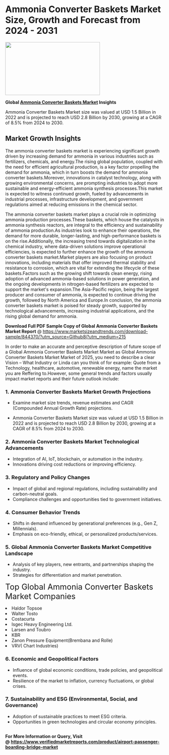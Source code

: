 <H1>Ammonia Converter Baskets Market Size, Growth and Forecast from 2024 - 2031</H1><img class="aligncenter size-medium wp-image-584254" src="https://thirdeyenews.in/wp-content/uploads/2024/09/Global-Market-Research-300x168.jpeg" alt="" width="300" height="168" /><p><strong>Global&nbsp;<a href="https://www.marketsizeandtrends.com/download-sample/844370/?utm_source=Github8j?utm_medium=215">Ammonia Converter Baskets Market</a> Insights</strong></p><p>Ammonia Converter Baskets Market size was valued at USD 1.5 Billion in 2022 and is projected to reach USD 2.8 Billion by 2030, growing at a CAGR of 8.5% from 2024 to 2030.</p><p><h2>Market Growth Insights</h2> <p>The ammonia converter baskets market is experiencing significant growth driven by increasing demand for ammonia in various industries such as fertilizers, chemicals, and energy.The rising global population, coupled with the need for efficient agricultural production, is a key factor propelling the demand for ammonia, which in turn boosts the demand for ammonia converter baskets.Moreover, innovations in catalyst technology, along with growing environmental concerns, are prompting industries to adopt more sustainable and energy-efficient ammonia synthesis processes.This market is expected to witness continued growth, fueled by advancements in industrial processes, infrastructure development, and government regulations aimed at reducing emissions in the chemical sector.</p> <p>The ammonia converter baskets market plays a crucial role in optimizing ammonia production processes.These baskets, which house the catalysts in ammonia synthesis reactors, are integral to the efficiency and sustainability of ammonia production.As industries look to enhance their operations, the demand for more durable, longer-lasting, and high-performance baskets is on the rise.Additionally, the increasing trend towards digitalization in the chemical industry, where data-driven solutions improve operational efficiencies, is expected to further enhance the growth of the ammonia converter baskets market.Market players are also focusing on product innovations, including materials that offer improved thermal stability and resistance to corrosion, which are vital for extending the lifecycle of these baskets.Factors such as the growing shift towards clean energy, rising adoption of advanced ammonia-based solutions in power generation, and the ongoing developments in nitrogen-based fertilizers are expected to support the market's expansion.The Asia-Pacific region, being the largest producer and consumer of ammonia, is expected to continue driving the growth, followed by North America and Europe.In conclusion, the ammonia converter baskets market is poised for steady growth, supported by technological advancements, increasing industrial applications, and the rising global demand for ammonia.<p><span class=""><strong>Download Full PDF Sample Copy of Global Ammonia Converter Baskets Market Report</strong> @ <a href="https://www.marketsizeandtrends.com/download-sample/844370/?utm_source=Github8j?utm_medium=215" target="_blank">https://www.marketsizeandtrends.com/download-sample/844370/?utm_source=Github8j?utm_medium=215</a></span></p><p>In order to make an accurate and perceptive description of future scope of a Global&nbsp;Ammonia Converter Baskets Market Market as Global&nbsp;Ammonia Converter Baskets Market Market of 2025, you need to describe a clear Vision &ndash; What Industry or Linda can you think of for example: Quote from a Technology, healthcare, automotive, renewable energy, name the market you are Reffering to.However, some general trends and factors usually impact market reports and their future outlook include:</p><h3>1.&nbsp;<strong>Ammonia Converter Baskets Market Growth Projections</strong></h3><ul><li>Examine market size trends, revenue estimates and CAGR (Compounded Annual Growth Rate) projections.</li><li><p>Ammonia Converter Baskets Market size was valued at USD 1.5 Billion in 2022 and is projected to reach USD 2.8 Billion by 2030, growing at a CAGR of 8.5% from 2024 to 2030.</p></li></ul><h3>2.&nbsp;<strong>Ammonia Converter Baskets Market Technological Advancements</strong></h3><ul><li>Integration of AI, IoT, blockchain, or automation in the industry.</li><li>Innovations driving cost reductions or improving efficiency.</li></ul><h3>3.&nbsp;<strong>Regulatory and Policy Changes</strong></h3><ul><li>Impact of global and regional regulations, including sustainability and carbon-neutral goals.</li><li>Compliance challenges and opportunities tied to government initiatives.</li></ul><h3>4.&nbsp;<strong>Consumer Behavior Trends</strong></h3><ul><li>Shifts in demand influenced by generational preferences (e.g., Gen Z, Millennials).</li><li>Emphasis on eco-friendly, ethical, or personalized products/services.</li></ul><h3>5.&nbsp;<strong>Global Ammonia Converter Baskets Market Competitive Landscape</strong></h3><ul><li>Analysis of key players, new entrants, and partnerships shaping the industry.</li><li>Strategies for differentiation and market penetration.</li></ul><p data-pm-slice="1 1 []"><span style="color: inherit; font-family: inherit; font-size: 25px;">Top Global Ammonia Converter Baskets Market Companies</span></p><div class="" data-test-id=""><p><li>Haldor Topsoe</li><li> Walter Tosto</li><li> Costacurta</li><li> Isgec Heavy Engineering Ltd.</li><li> Larsen and Toubro</li><li> KBR</li><li> Zanon Pressure Equipment(Brembana and Rolle)</li><li> VRV( Chart Industries)</li></p></div><h3>6.&nbsp;<strong>Economic and Geopolitical Factors</strong></h3><ul><li>Influence of global economic conditions, trade policies, and geopolitical events.</li><li>Resilience of the market to inflation, currency fluctuations, or global crises.</li></ul><h3>7.&nbsp;<strong>Sustainability and ESG (Environmental, Social, and Governance)</strong></h3><ul><li>Adoption of sustainable practices to meet ESG criteria.</li><li>Opportunities in green technologies and circular economy principles.</li></ul><h2><strong style="font-size: 14px;">For More Information or Query, Visit @&nbsp;</strong><a style="background-color: #ffffff; font-size: 14px;" href="https://www.marketsizeandtrends.com/report/ammonia-converter-baskets-market/" target="_blank">https://www.verifiedmarketreports.com/product/airport-passenger-boarding-bridge-market</a></h2>